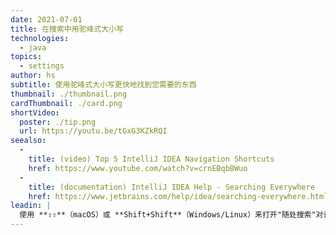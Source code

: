```yaml
---
date: 2021-07-01
title: 在搜索中用驼峰式大小写
technologies:
  - java
topics:
  - settings
author: hs
subtitle: 使用驼峰式大小写更快地找到您需要的东西
thumbnail: ./thumbnail.png
cardThumbnail: ./card.png
shortVideo:
  poster: ./tip.png
  url: https://youtu.be/tGxG3KZkRQI
seealso:
  - 
    title: (video) Top 5 IntelliJ IDEA Navigation Shortcuts
    href: https://www.youtube.com/watch?v=crnEBqbBWuo
  - 
    title: (documentation) IntelliJ IDEA Help - Searching Everywhere
    href: https://www.jetbrains.com/help/idea/searching-everywhere.html
leadin: |
  使用 **⇧⇧**（macOS）或 **Shift+Shift**（Windows/Linux）来打开"随处搜索"对话框。 您可以输入驼峰式大小写的关键字，以便跨类、文件、符号、操作和 Git 进行搜索。
---
```


